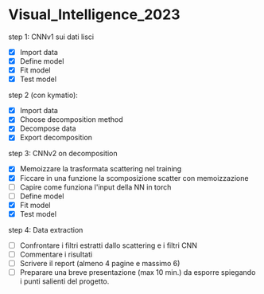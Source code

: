 # Visual_Intelligence_2023

step 1:
CNNv1 sui dati lisci
 - [X] Import data
 - [X] Define model
 - [X] Fit model
 - [X] Test model

step 2 (con kymatio):
- [X] Import data
- [X] Choose decomposition method
- [X] Decompose data
- [X] Export decomposition

step 3:
CNNv2 on decomposition
- [X] Memoizzare la trasformata scattering nel training
- [X] Ficcare in una funzione la scomposizione scatter con memoizzazione
- [ ] Capire come funziona l'input della NN in torch
- [ ] Define model
- [X] Fit model
- [X] Test model

step 4:
Data extraction
- [ ] Confrontare i filtri estratti dallo scattering e i filtri CNN
- [ ] Commentare i risultati
- [ ] Scrivere il report (almeno 4 pagine e massimo 6)
- [ ] Preparare una breve presentazione (max 10 min.) da esporre spiegando i punti salienti del progetto.